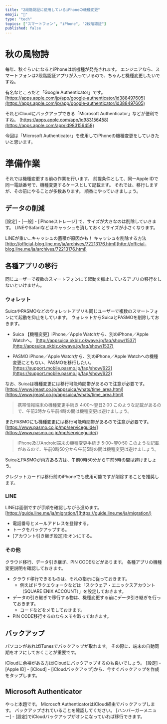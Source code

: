 ```yaml
---
title: "2段階認証に使用しているiPhoneの機種変更"
emoji: "📱"
type: "tech"
topics: ["スマートフォン", "iPhone", "2段階認証"]
published: false
---
```


# 秋の風物詩

毎年、秋ぐらいになるとiPhoneは新機種が発売されます。
エンジニアなら、スマートフォンは2段階認証アプリが入っているので、ちゃんと機種変更したいですね。

有名なところだと「Google Authenticator」です。
[https://apps.apple.com/jp/app/google-authenticator/id388497605](https://apps.apple.com/jp/app/google-authenticator/id388497605)


それとiCloudにバックアップできる「Microsoft Authenticator」などが便利ですね。
[https://apps.apple.com/app/id983156458](https://apps.apple.com/app/id983156458)

今回は「Microsoft Authenticator」を使用してiPhoneの機種変更をしていきたいと思います。


# 準備作業
それでは機種変更する前の作業を行います。
前提条件として、同一Apple IDで同一電話番号で、機種変更するケースとして記載ます。
それでは、移行しますが、その前にやることが多数あります。
順番にやっていきましょう。

## データの削減
[設定] - [一般] - [iPhoneストレージ] で、サイズが大きなのは削除していきます。
LINEやSafariなどはキャッシュを消しておくとサイズが小さくなります。

LINEが重い…キャッシュの蓄積が原因かも！ キャッシュを削除する方法
[http://official-blog.line.me/ja/archives/72213176.html](http://official-blog.line.me/ja/archives/72213176.html)

## 各種アプリの移行
同じユーザーで複数のスマートフォンにて起動を抑止しているアプリの移行をしないといけません。

### ウォレット

SuicaやPASMOなどのウォレットアプリも同じユーザーで複数のスマートフォンにて起動を抑止をしています。
ウォレットからSuicaとPASMOを削除しておきます。

* Suica
【機種変更】iPhone／Apple Watchから、別のiPhone／Apple Watchへ。
[http://appsuica.okbiz.okwave.jp/faq/show/1537](http://appsuica.okbiz.okwave.jp/faq/show/1537)

* PASMO
iPhone／Apple Watchから、別のiPhone／Apple Watchへの機種変更にともない、PASMOを移行したい。
[https://support.mobile.pasmo.jp/faq/show/622](https://support.mobile.pasmo.jp/faq/show/622)

なお、Suicaは機種変更には移行可能時間帯があるので注意が必要です。
[https://www.jreast.co.jp/appsuica/whats/time_area.html](https://www.jreast.co.jp/appsuica/whats/time_area.html)

> 携帯情報端末の機種変更手続き 4:00～翌日2:00
このような記載があるので、午前2時から午前4時の間は機種変更は避けましょう。

またPASMOにも機種変更には移行可能時間帯があるので注意が必要です。
[https://www.pasmo.co.jp/mp/serviceguide/](https://www.pasmo.co.jp/mp/serviceguide/)

> iPhone及びAndroid端末の機種変更手続き 5:00~翌0:50
このような記載があるので、午前0時50分から午前5時の間は機種変更は避けましょう。

SuicaとPASMOが両方ある方は、午前0時50分から午前5時の間は避けましょう。


クレジットカードは移行前のiPhoneでも使用可能ですが削除することを推奨します。

### LINE

LINEは面倒ですが手順を確認しながら進めます。
[https://guide.line.me/ja/migration/](https://guide.line.me/ja/migration/)

* 電話番号とメールアドレスを登録する。
* トークをバックアップする。
* [アカウント引き継ぎ設定]をオンにする。

### その他
クラウド移行、データ引き継ぎ、PIN CODEなどがあります。
各種アプリの機種変更説明を確認しておきます。

* クラウド移行できるものは、それの指示に従っておきます。
  * 例えばドラクエウォークなどは「スクウェア・エニックスアカウント（SQUARE ENIX ACCOUNT）」を設定しておきます。
* データの引き継ぎで移行する物は、機種変更する前にデータ引き継ぎを行っておきます。
  * コードなどをメモしておきます。
* PIN CODE移行するのならメモを取っておきます。


## バックアップ
パソコンがあればiTunesでバックアップが取れます。
その際に、端末の自動同期をオフにしておくことが重要です。

iCloudに余裕がある方はiCloudにバックアップするのも良いでしょう。
[設定] - [Apple ID] - [iCloud] - [iCloudバックアップ]から、今すぐバックアップを作成をタップします。


## Microsoft Authenticator
やっと本題です。
Microsoft AuthenticatorはiCloud経由でバックアップします。
バックアップされていることを確認してください。
[ハンバーガーメニュー] - [設定]でiCloudバックアップがオンになっていれば移行できます。


